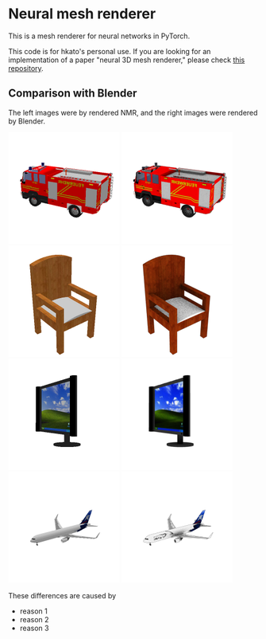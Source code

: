 # Neural mesh renderer

This is a mesh renderer for neural networks in PyTorch.

This code is for hkato's personal use. If you are looking for an implementation of a paper "neural 3D mesh renderer," please check [this repository](https://github.com/hiroharu-kato/neural_renderer).

## Comparison with Blender

The left images were by rendered NMR, and the right images were rendered by Blender.

![](https://raw.githubusercontent.com/hiroharu-kato/nmr/master/data/example/1a6fca5e59b00eba250a73fdbcda6406_nmr.png) ![](https://raw.githubusercontent.com/hiroharu-kato/nmr/master/data/example/1a6fca5e59b00eba250a73fdbcda6406_blender.png)
![](https://raw.githubusercontent.com/hiroharu-kato/nmr/master/data/example/1a8bbf2994788e2743e99e0cae970928_nmr.png) ![](https://raw.githubusercontent.com/hiroharu-kato/nmr/master/data/example/1a8bbf2994788e2743e99e0cae970928_blender.png)
![](https://raw.githubusercontent.com/hiroharu-kato/nmr/master/data/example/1a9e1fb2a51ffd065b07a27512172330_nmr.png) ![](https://raw.githubusercontent.com/hiroharu-kato/nmr/master/data/example/1a9e1fb2a51ffd065b07a27512172330_blender.png)
![](https://raw.githubusercontent.com/hiroharu-kato/nmr/master/data/example/1bdeb4aaa0aaea4b4f95630cc18536e0_nmr.png) ![](https://raw.githubusercontent.com/hiroharu-kato/nmr/master/data/example/1bdeb4aaa0aaea4b4f95630cc18536e0_blender.png)

These differences are caused by
- reason 1
- reason 2
- reason 3
